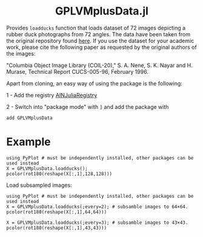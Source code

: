 <h1 align="center">GPLVMplusData.jl</h1>

Provides `loadducks` function that loads dataset of 72 images depicting a rubber duck photographs from 72 angles.
The data have been taken from the original repository found [here](https://www.cs.columbia.edu/CAVE/software/softlib/coil-20.php).
If you use the dataset for your academic work, please cite the following paper as requested by the original authors of the images:

"Columbia Object Image Library (COIL-20),"
S. A. Nene, S. K. Nayar and H. Murase,
Technical Report CUCS-005-96, February 1996.

Apart from cloning, an easy way of using the package is the following:

1 - Add the registry [AINJuliaRegistry](https://github.com/HITS-AIN/AINJuliaRegistry)

2 - Switch into "package mode" with `]` and add the package with
```
add GPLVMplusData
```

# Example

```
using PyPlot # must be independently installed, other packages can be used instead
X = GPLVMplusData.loadducks();
pcolor(rot180(reshape(X[:,1],128,128)))
```

Load subsampled images:
```
using PyPlot # must be independently installed, other packages can be used instead
X = GPLVMplusData.loadducks(;every=2); # subsamble images to 64×64.
pcolor(rot180(reshape(X[:,1],64,64)))

X = GPLVMplusData.loadducks(;every=3); # subsamble images to 43×43.
pcolor(rot180(reshape(X[:,1],43,43)))
```
